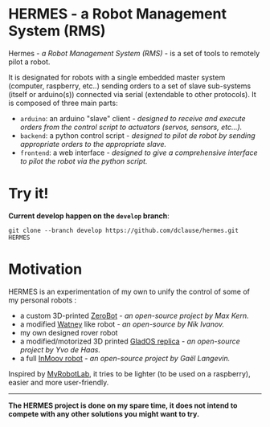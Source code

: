 # HERMES - a Robot Management System (RMS)

Hermes - _a Robot Management System (RMS)_ - is a set of tools to remotely pilot a robot.


It is designated for robots with a single embedded master system (computer, raspberry, etc..) sending orders to a 
set of slave sub-systems (itself or arduino(s)) connected via serial (extendable to other protocols).
It is composed of three main parts:
- `arduino`: an arduino "slave" client - _designed to receive and execute orders from the control script to actuators 
  (servos, sensors, etc...)._ 
- `backend`: a python control script - _designed to pilot de robot by sending appropriate orders to the appropriate 
  slave._ 
- `frontend`: a web interface - _designed to give a comprehensive interface to pilot the robot via the python script._

# Try it!

**Current develop happen on the `develop` branch**:
```
git clone --branch develop https://github.com/dclause/hermes.git HERMES
```

# Motivation

HERMES is an experimentation of my own to unify the control of some of my personal robots :
- a custom 3D-printed [ZeroBot](https://www.thingiverse.com/thing:2800717) - _an open-source project by Max Kern._
- a modified [Watney](https://github.com/nikivanov/watney) like robot - _an open-source by Nik Ivanov._
- my own designed rover robot
- a modified/motorized 3D printed [GladOS replica](https://ytec3d.com/glados-lamp) - _an open-source project by Yvo de 
  Haas._
- a full [InMoov robot](https://inmoov.fr) - _an open-source project by Gaël Langevin._

Inspired by [MyRobotLab](http://myrobotlab.org/), it tries to be lighter (to be used on a raspberry), easier and 
  more user-friendly.


***
**The HERMES project is done on my spare time, it does not intend to compete with any other solutions you might want to 
try.** 
